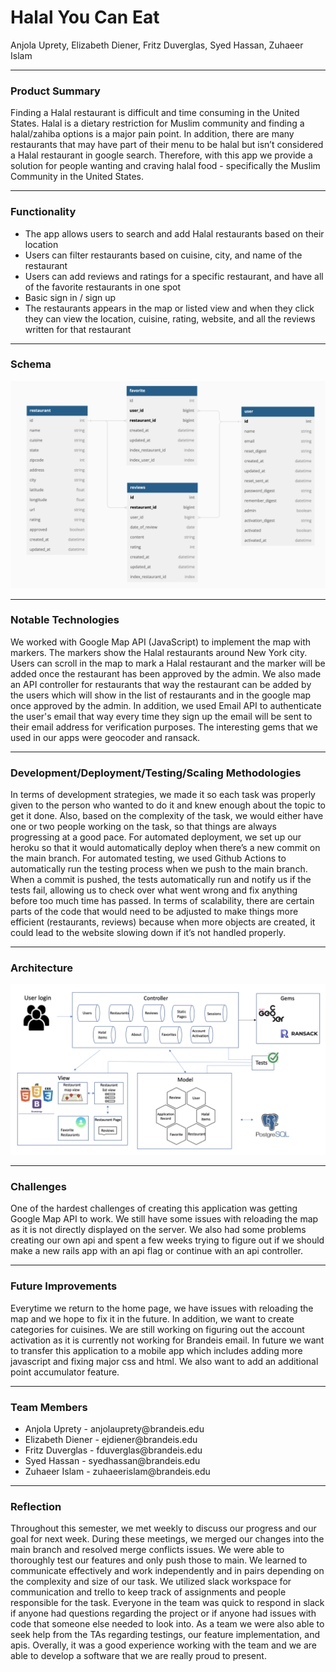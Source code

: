 # Halal You Can Eat
Anjola Uprety, Elizabeth Diener, Fritz Duverglas, Syed Hassan, Zuhaeer Islam
<hr>

### Product Summary

Finding a Halal restaurant is difficult and time consuming in the United States. Halal is a dietary restriction for Muslim community and finding a halal/zahiba options is a major pain point. In addition, there are many restaurants that may have part of their menu to be halal but isn’t considered a Halal restaurant in google search. Therefore, with this app we provide a solution for people wanting and craving halal food - specifically the Muslim Community in the United States.
<hr>

### Functionality

<ul>
	<li>The app allows users to search and add Halal restaurants based on their location</li>
	<li>Users can filter restaurants based on cuisine, city, and name of the restaurant</li>
	<li>Users can add reviews and ratings for a specific restaurant, and have all of the favorite restaurants in one spot</li>
	<li>Basic sign in / sign up </li>
	<li>The restaurants appears in the map or  listed view and when they click they can view the location, cuisine, rating, website, and all the reviews written for that restaurant</li>
</ul>
<hr>

### Schema

![plot](../project_deliverables/schema.png)
<hr>

### Notable Technologies 

We worked with Google Map API (JavaScript) to implement the map with markers. The markers show the Halal restaurants around New York city. Users can scroll in the map to mark a Halal restaurant and the marker will be added once the restaurant has been approved by the admin. We also made an API controller for restaurants that way the restaurant can be added by the users which will show in the list of restaurants and in the google map once approved by the admin. In addition, we used Email API to authenticate the user's email that way every time they sign up the email will be sent to their email address for verification purposes. The interesting gems that we used in our apps were geocoder and ransack.
<hr>

### Development/Deployment/Testing/Scaling Methodologies

In terms of development strategies, we made it so each task was properly given to the person who wanted to do it and knew enough about the topic to get it done. Also, based on the complexity of the task, we would either have one or two people working on the task, so that things are always progressing at a good pace. For automated deployment, we set up our heroku so that it would automatically deploy when there’s a new commit on the main branch. For automated testing, we used Github Actions to automatically run the testing process when we push to the main branch. When a commit is pushed, the tests automatically run and notify us if the tests fail, allowing us to check over what went wrong and fix anything before too much time has passed. In terms of scalability, there are certain parts of the code that would need to be adjusted to make things more efficient (restaurants, reviews) because when more objects are created, it could lead to the website slowing down if it’s not handled properly.
<hr>

### Architecture

![plot](../project_deliverables/architecture.png)
<hr>

### Challenges

One of the hardest challenges of creating this application was getting Google Map API to work. We still have some issues with reloading the map as it is not directly displayed on the server. We also had some problems creating our own api and spent a few weeks trying to figure out if we should make a new rails app with an api flag or continue with an api controller. 
<hr>

### Future Improvements

Everytime we return to the home page, we have issues with reloading the map and we hope to fix it in the future. In addition, we want to create categories for cuisines. We are still working on figuring out the account activation as it is currently not working for Brandeis email. In future we want to transfer this application to a mobile app which includes adding more javascript and fixing major css and html. We also want to add an additional point accumulator feature.
<hr>

### Team Members

<ul>
	<li>Anjola Uprety - anjolauprety@brandeis.edu</li>
	<li>Elizabeth Diener - ejdiener@brandeis.edu</li>
	<li>Fritz Duverglas - fduverglas@brandeis.edu</li>
	<li>Syed Hassan - syedhassan@brandeis.edu</li>
	<li>Zuhaeer Islam - zuhaeerislam@brandeis.edu</li>
</ul>
<hr>

### Reflection

Throughout this semester, we met weekly to discuss our progress and our goal for next week. During these meetings, we merged our changes into the main branch and resolved merge conflicts issues. We were able to thoroughly test our features and only push those to main. We learned to communicate effectively and work independently and in pairs depending on the complexity and size of our task. We utilized slack workspace for communication and trello to keep track of assignments and people responsible for the task. Everyone in the team was quick to respond in slack if anyone had questions regarding the project or if anyone had issues with code that someone else needed to look into. As a team we were also able to seek help from the TAs regarding testings, our feature implementation, and apis. Overally, it was a good experience working with the team and we are able to develop a software that we are really proud to present.







